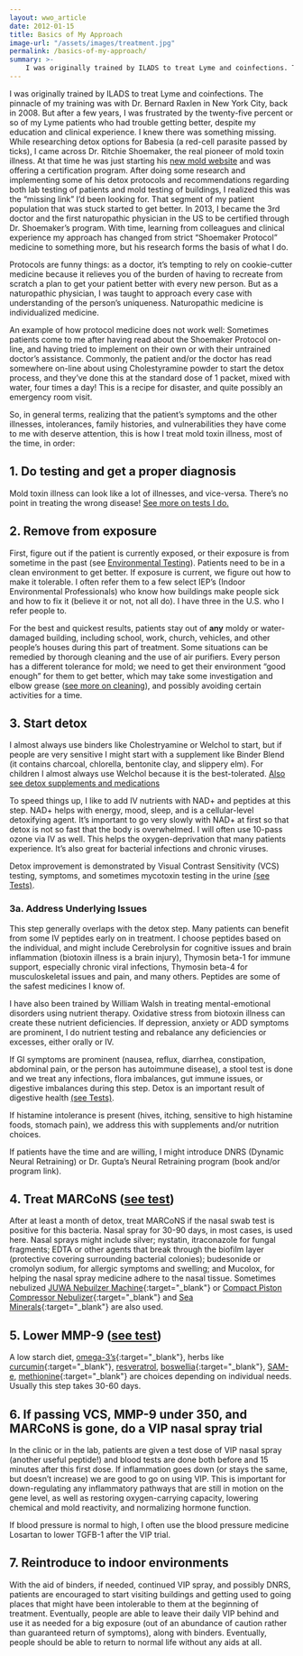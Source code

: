 ```yaml
---
layout: wwo_article
date: 2012-01-15
title: Basics of My Approach
image-url: "/assets/images/treatment.jpg"
permalink: /basics-of-my-approach/
summary: >-
    I was originally trained by ILADS to treat Lyme and coinfections. The pinnacle of my training was  with Dr. Bernard Raxlen in New York City, back in 2008. But after a few years, I was frustrated by the twenty-five percent or so of my Lyme patients who had trouble getting better, despite my education and clinical experience. I knew there was something missing. 
---
```


I was originally trained by ILADS to treat Lyme and coinfections. The pinnacle of my training was  with Dr. Bernard Raxlen in New York City, back in 2008. But after a few years, I was frustrated by the twenty-five percent or so of my Lyme patients who had trouble getting better, despite my education and clinical experience. I knew there was something missing. While researching detox options for Babesia (a red-cell parasite passed by ticks), I came across Dr. Ritchie Shoemaker, the real pioneer of mold toxin illness. At that time he was just starting his [new mold website](http://www.survivingmold.com) and was offering a certification program. After doing some research and implementing some of his detox protocols and  recommendations regarding both lab testing of patients and mold testing of buildings, I realized this was the “missing link” I’d been looking for. That segment of my patient population that was stuck started to get better. In 2013, I became the 3rd doctor and the first naturopathic physician in the US to be certified through Dr. Shoemaker’s program. With time, learning from colleagues and clinical experience my approach has changed from strict “Shoemaker Protocol” medicine to something more, but his research forms the basis of what I do.  

Protocols are funny things: as a doctor, it’s tempting to rely on cookie-cutter medicine because it relieves you of the burden of having to recreate from scratch a plan to get your patient better with every new person. But as a naturopathic physician, I was taught to approach every case with understanding of the person’s uniqueness. Naturopathic medicine is individualized medicine. 

An example of how protocol medicine does not work well:  Sometimes patients come to me after having read about the Shoemaker Protocol on-line, and having tried to implement on their own or with their untrained doctor’s assistance. Commonly, the patient and/or the doctor has read somewhere on-line about using Cholestyramine powder to start the detox process, and they’ve done this at the standard dose of 1 packet, mixed with water, four times a day!  This is a recipe for disaster, and quite possibly an emergency room visit.  

So, in general terms, realizing that the patient’s symptoms and the other illnesses, intolerances, family histories, and vulnerabilities they have come to me with deserve attention, this is how I treat mold toxin illness, most of the time, in order:

## 1. Do testing and get a proper diagnosis
Mold toxin illness can look like a lot of illnesses, and vice-versa. There’s no point in treating the wrong disease! [See more on tests I do.](/diagnostic-tests)

## 2. Remove from exposure 
First, figure out if the patient is currently exposed, or their exposure is from sometime in the past (see [Environmental Testing](/environment)). Patients need to be in a clean environment to get better. If exposure is current, we figure out how to make it tolerable. I often refer them to a few select IEP’s (Indoor Environmental Professionals) who know how buildings make people sick and how to fix it (believe it or not, not all do). I have three in the U.S. who I refer people to. 

For the best and quickest results, patients stay out of __any__ moldy or water-damaged building, including school, work, church, vehicles, and other people’s houses during this part of treatment. Some situations can be remedied by thorough cleaning and the use of air purifiers. Every person has a different tolerance for mold; we need to get their environment “good enough” for them to get better, which may take some investigation and elbow grease ([see more on cleaning](/cleaning)), and possibly avoiding certain activities for a time.

## 3. Start detox

I almost always use binders like Cholestryamine or Welchol to start, but if people are very sensitive I might start with a supplement like Binder Blend (it contains charcoal, chlorella, bentonite clay, and slippery elm).  For children I almost always use Welchol because it is the best-tolerated. [Also see detox supplements and medications](/detox-supps-and-meds)

To speed things up, I like to add IV nutrients with NAD+ and peptides at this step. NAD+ helps with energy, mood, sleep, and is a cellular-level detoxifying agent. It’s important to go very slowly with NAD+ at first so that detox is not so fast that the body is overwhelmed. I will often use 10-pass ozone via IV as well. This helps the oxygen-deprivation that many patients experience.  It’s also great for bacterial infections and chronic viruses. 

Detox improvement is demonstrated by Visual Contrast Sensitivity (VCS) testing, symptoms, and sometimes mycotoxin testing in the urine [(see Tests)](/diagnostic-tests).


### 3a. Address Underlying Issues

This step generally overlaps with the detox step. Many patients can benefit from some IV peptides early on in treatment. I choose peptides based on the individual, and might include Cerebrolysin for cognitive issues and brain inflammation (biotoxin illness is a brain injury), Thymosin beta-1 for immune support, especially chronic viral infections, Thymosin beta-4 for musculoskeletal issues and pain, and many others.  Peptides are some of the safest medicines I know of. 

I have also been trained by William Walsh in treating mental-emotional disorders using nutrient therapy. Oxidative stress from biotoxin illness can create these nutrient deficiencies. If depression, anxiety or ADD symptoms are prominent, I do nutrient testing and rebalance any deficiencies or excesses, either orally or IV.

If GI symptoms are prominent (nausea, reflux, diarrhea, constipation, abdominal pain, or the person has autoimmune disease), a stool test is done and we treat any infections, flora imbalances, gut immune issues, or digestive imbalances during this step. Detox is an important result of digestive health [(see Tests)](/diagnostic-tests). 

If histamine intolerance is present (hives, itching, sensitive to high histamine foods, stomach pain), we address this with supplements and/or nutrition choices. 

If patients have the time and are willing, I might introduce DNRS (Dynamic Neural Retraining) or Dr. Gupta’s Neural Retraining program (book and/or program link).

## 4. Treat MARCoNS ([see test](/diagnostic-tests)) 
After at least a month of detox, treat MARCoNS if the nasal swab test is positive for this bacteria. Nasal spray for 30-90 days, in most cases, is used here.  Nasal sprays might include silver; nystatin, itraconazole for fungal fragments; EDTA or other agents that break through the biofilm layer (protective covering surrounding bacterial colonies); budesonide or cromolyn sodium, for allergic symptoms and swelling; and Mucolox, for helping the nasal spray medicine adhere to the nasal tissue. Sometimes nebulized [JUWA Nebuilzer Machine](https://amzn.to/3r3D44l){:target="_blank"} or [Compact Piston Compressor Nebulizer](https://amzn.to/37Uxx8O){:target="_blank"} and [Sea Minerals](https://amzn.to/3uEcdhf){:target="_blank"} are also used.

## 5. Lower MMP-9 ([see test](/diagnostic-tests)) 
A low starch diet, [omega-3’s](https://amzn.to/2PkDrtj){:target="_blank"}, herbs like [curcumin](https://www.amazon.com/gp/product/B0016LS28E/ref=as_li_tl?ie=UTF8&tag=defeatingmold-20&camp=1789&creative=9325&linkCode=as2&creativeASIN=B0016LS28E&linkId=acd7bada2d1e1dd5792b4a963301aed4){:target="_blank"}, [resveratrol](https://amzn.to/37VE3Mx{:target="_blank"}), [boswellia](https://amzn.to/37V7gaq){:target="_blank"}, [SAM-e](https://amzn.to/3uOaQwT), [methionine](https://amzn.to/3uCB1X4){:target="_blank"} are choices depending on individual needs.  Usually this step takes 30-60 days.

## 6. If passing VCS, MMP-9 under 350, and MARCoNS is gone, do a VIP nasal spray trial 
In the clinic or in the lab, patients are given a test dose of VIP nasal spray (another useful peptide!) and blood tests are done both before and 15 minutes after this first dose. If inflammation goes down (or stays the same, but doesn’t increase) we are good to go on using VIP.  This is important for down-regulating any inflammatory pathways that are still in motion on the gene level, as well as restoring oxygen-carrying capacity, lowering chemical and mold reactivity, and normalizing hormone function.

If blood pressure is normal to high, I often use the blood pressure medicine Losartan to lower TGFB-1 after the VIP trial.   

## 7. Reintroduce to indoor environments 
With the aid of binders, if needed, continued VIP spray, and possibly DNRS, patients are encouraged to start visiting buildings and getting used to going places that might have been intolerable to them at the beginning of treatment. Eventually, people are able to leave their daily VIP behind and use it as needed for a big exposure (out of an abundance of caution rather than guaranteed return of symptoms), along with binders. Eventually, people should be able to return to normal life without any aids at all.



